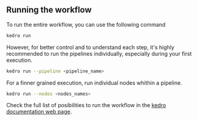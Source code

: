 ## Running the workflow

To run the entire workflow, you can use the following command

```bash
kedro run
```
However, for better control and to understand each step, it's highly recommended to run the pipelines individually, especially during your first execution.

```bash
kedro run --pipeline <pipeline_name>
```

For a finner grained execution, run individual nodes whithin a pipeline.

```bash
kedro run --nodes <nodes_names>
```

Check the full list of posibilities to run the workflow in the [kedro documentation web page](https://docs.kedro.org/en/1.0.0/getting-started/commands_reference/#kedro-run).

